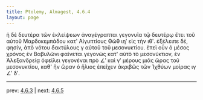 ```yaml
---
title: Ptolemy, Almagest, 4.6.4
layout: page
---
```


ἡ δὲ δευτέρα τῶν ἐκλείψεων ἀναγέγραπται γεγονυῖα τῷ δευτέρῳ ἔτει τοῦ αὐτοῦ Μαρδοκεμπάδου κατ' Αἰγυπτίους Θὼθ ιηʹ εἰς τὴν ιθʹ. ἐξέλειπε δέ, φησίν, ἀπὸ νότου δακτύλους γ αὐτοῦ τοῦ μεσονυκτίου. ἐπεὶ οὖν ὁ μέσος χρόνος ἐν Βαβυλῶνι φαίνεται γεγονὼς κατ' αὐτὸ τὸ μεσονύκτιον, ἐν Ἀλεξανδρείᾳ ὀφείλει γεγονέναι πρὸ ∠ʹ καὶ γʹ μέρους μιᾶς ὥρας τοῦ μεσονυκτίου, καθ' ἣν ὥραν ὁ ἥλιος ἐπεῖχεν ἀκριβῶς τῶν Ἰχθύων μοίρας ιγ ∠ʹ δʹ. 

---

prev: [4.6.3](../4.6.3/) | next: [4.6.5](../4.6.5/)


